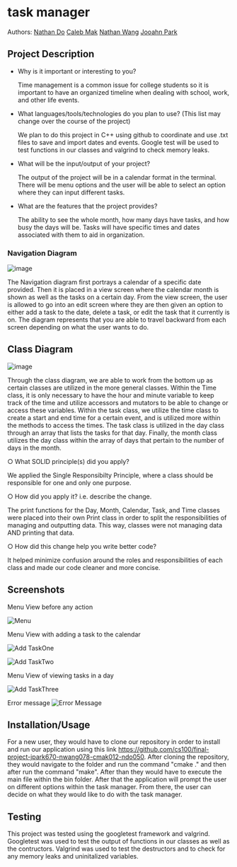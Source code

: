 # task manager
 
 Authors: [Nathan Do](https://github.com/NathanTDO)
            [Caleb Mak](https://github.com/cmakkkk)
            [Nathan Wang](https://github.com/Riceko)
            [Jooahn Park](https://github.com/jp8577)         

## Project Description
* Why is it important or interesting to you?

  Time management is a common issue for college students so it is important to have an organized timeline when dealing with school, work, and other life events.

* What languages/tools/technologies do you plan to use? (This list may change over the course of the project)

  We plan to do this project in C++ using github to coordinate and use .txt files to save and import dates and events. Google test will be used to test functions in our classes and valgrind to check memory leaks. 

* What will be the input/output of your project?

  The output of the project will be in a calendar format in the terminal. There will be menu options and the user will be able to select an option where they can input different tasks.

* What are the features that the project provides?

  The ability to see the whole month, how many days have tasks, and how busy the days will be. Tasks will have specific times and dates associated with them to aid in organization.

### Navigation Diagram

![image](https://github.com/cs100/final-project-jpark670-nwang078-cmak012-ndo050/assets/61930673/37e22573-408a-489f-b095-428a161db5b5)

The Navigation diagram first portrays a calendar of a specific date provided. Then it is placed in a view screen where the calendar month is shown as well as the tasks on a certain day. From the view screen, the user is allowed to go into an edit screen where they are then given an option to either add a task to the date, delete a task, or edit the task that it currently is on. The diagram represents that you are able to travel backward from each screen depending on what the user wants to do.

## Class Diagram
![image](https://github.com/cs100/final-project-jpark670-nwang078-cmak012-ndo050/assets/146979512/ddf5ebdd-6063-4877-91a3-a24919af3264)

Through the class diagram, we are able to work from the bottom up as certain classes are utilized in the more general classes. Within the Time class, it is only necessary to have the hour and minute variable to keep track of the time and utilize accessors and mutators to be able to change or access these variables. Within the task class, we utilize the time class to create a start and end time for a certain event, and is utilized more within the methods to access the times. The task class is utilized in the day class through an array that lists the tasks for that day. Finally, the month class utilizes the day class within the array of days that pertain to the number of days in the month.

○ What SOLID principle(s) did you apply?

We applied the Single Responsibilty Principle, where a class should be responsible for one and only one purpose. 

○ How did you apply it? i.e. describe the change.

The print functions for the Day, Month, Calendar, Task, and Time classes were placed into their own Print class in order to split the responsibilities of managing and outputting data. This way, classes were not managing data AND printing that data.  

○ How did this change help you write better code?

It helped minimize confusion around the roles and responsibilities of each class and made our code cleaner and more concise.
 
 ## Screenshots

Menu View before any action

![Menu](images/image-1.png)


Menu View with adding a task to the calendar

![Add TaskOne](images/image-2.png)

![Add TaskTwo](images/image-3.png)


Menu View of viewing tasks in a day

![Add TaskThree](images/image-4.png)


Error message
![Error Message](images/errorImage.png)


 ## Installation/Usage

For a new user, they would have to clone our repository in order to install and run our application using this link https://github.com/cs100/final-project-jpark670-nwang078-cmak012-ndo050. 
After cloning the repository, they would navigate to the folder and run the command "cmake ." and then after run the command "make". After than they would have to execute the main file within the bin folder. After that the application will prompt the user on different options within the task manager. From there, the user can decide on what they would like to do with the task manager.

 ## Testing

This project was tested using the googletest framework and valgrind. Googletest was used to test the output of functions in our classes as well as the contructors. Valgrind was used to test the destructors and to check for any memory leaks and uninitalized variables. 


 
